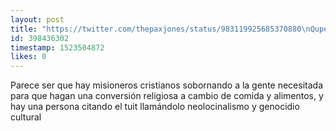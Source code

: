 ```yaml
---
layout: post
title: "https://twitter.com/thepaxjones/status/983119925685370880\nQupe demonios está pasando aqui??"
id: 398436302
timestamp: 1523504872
likes: 0
---
```


 Parece ser que hay misioneros cristianos sobornando a la gente necesitada para que hagan una conversión religiosa a cambio de comida y alimentos, y hay una persona citando el tuit llamándolo neolocinalismo y genocidio cultural